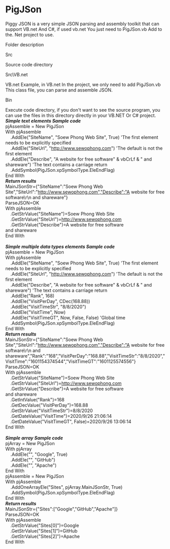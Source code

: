 # PigJSon
Piggy JSON is a very simple JSON parsing and assembly toolkit that can support VB.net And C#, if used vb.net You just need to PigJSon.vb Add to the. Net project to use.

Folder description

Src

Source code directory

Src\VB.net

VB.net Example, in VB.net In the project, we only need to add PigJSon.vb This class file, you can parse and assemble JSON.

Bin

Execute code directory, if you don't want to see the source program, you can use the files in this directory directly in your VB.NET Or C# project.
<br>
***Simple text elements Sample code***<br>
pjAssemble = New PigJSon<br>
With pjAssemble<br>
&nbsp;&nbsp;&nbsp;&nbsp;.AddEle("SiteName", "Soew Phong Web Site", True)    'The first element needs to be explicitly specified<br>
&nbsp;&nbsp;&nbsp;&nbsp;.AddEle("SiteUrl", "http://www.sewophong.com")  'The default is not the first element<br>
&nbsp;&nbsp;&nbsp;&nbsp;.AddEle("Describe", "A website for free software" & vbCrLf & " and shareware") 'The text contains a carriage return<br>
&nbsp;&nbsp;&nbsp;&nbsp;.AddSymbol(PigJSon.xpSymbolType.EleEndFlag)<br>
End With<br>
***Return results***<br>
MainJSonStr={"SiteName":"Soew Phong Web Site","SiteUrl":"http://www.sewophong.com","Describe":"A website for free software\r\n and shareware"}<br>
ParseJSON=OK<br>
With pjAssemble<br>
&nbsp;&nbsp;&nbsp;&nbsp;.GetStrValue("SiteName")=Soew Phong Web Site<br>
&nbsp;&nbsp;&nbsp;&nbsp;.GetStrValue("SiteUrl")=http://www.sewophong.com<br>
&nbsp;&nbsp;&nbsp;&nbsp;.GetStrValue("Describe")=A website for free software<br>
 and shareware<br>
End With<br>
<br>
***Simple multiple data types elements Sample code***<br>
pjAssemble = New PigJSon<br>
With pjAssemble<br>
&nbsp;&nbsp;&nbsp;&nbsp;.AddEle("SiteName", "Soew Phong Web Site", True)    'The first element needs to be explicitly specified<br>
&nbsp;&nbsp;&nbsp;&nbsp;.AddEle("SiteUrl", "http://www.sewophong.com")  'The default is not the first element<br>
&nbsp;&nbsp;&nbsp;&nbsp;.AddEle("Describe", "A website for free software" & vbCrLf & " and shareware") 'The text contains a carriage return<br>
&nbsp;&nbsp;&nbsp;&nbsp;.AddEle("Rank", 168)<br>
&nbsp;&nbsp;&nbsp;&nbsp;.AddEle("VisitPerDay", CDec(168.88))<br>
&nbsp;&nbsp;&nbsp;&nbsp;.AddEle("VisitTimeStr", "8/8/2020")<br>
&nbsp;&nbsp;&nbsp;&nbsp;.AddEle("VisitTime", Now)<br>
&nbsp;&nbsp;&nbsp;&nbsp;.AddEle("VisitTimeGT", Now, False, False)   'Global time<br>
&nbsp;&nbsp;&nbsp;&nbsp;.AddSymbol(PigJSon.xpSymbolType.EleEndFlag)<br>
End With<br>
***Return results***<br>
MainJSonStr={"SiteName":"Soew Phong Web Site","SiteUrl":"http://www.sewophong.com","Describe":"A website for free software\r\n and shareware","Rank":"168","VisitPerDay":"168.88","VisitTimeStr":"8/8/2020","VisitTime":"1601154374544","VisitTimeGT":"1601125574556"}<br>
ParseJSON=OK<br>
With pjAssemble<br>
&nbsp;&nbsp;&nbsp;&nbsp;.GetStrValue("SiteName")=Soew Phong Web Site<br>
&nbsp;&nbsp;&nbsp;&nbsp;.GetStrValue("SiteUrl")=http://www.sewophong.com<br>
&nbsp;&nbsp;&nbsp;&nbsp;.GetStrValue("Describe")=A website for free software<br>
 and shareware<br>
&nbsp;&nbsp;&nbsp;&nbsp;.GetIntValue("Rank")=168<br>
&nbsp;&nbsp;&nbsp;&nbsp;.GetDecValue("VisitPerDay")=168.88<br>
&nbsp;&nbsp;&nbsp;&nbsp;.GetStrValue("VisitTimeStr")=8/8/2020<br>
&nbsp;&nbsp;&nbsp;&nbsp;.GetDateValue("VisitTime")=2020/9/26 21:06:14<br>
&nbsp;&nbsp;&nbsp;&nbsp;.GetDateValue("VisitTimeGT", False)=2020/9/26 13:06:14<br>
End With<br>
<br>
***Simple array Sample code***<br>
pjArray = New PigJSon<br>
With pjArray<br>
&nbsp;&nbsp;&nbsp;&nbsp;.AddEle("", "Google", True)<br>
&nbsp;&nbsp;&nbsp;&nbsp;.AddEle("", "GitHub")<br>
&nbsp;&nbsp;&nbsp;&nbsp;.AddEle("", "Apache")<br>
End With<br>
pjAssemble = New PigJSon<br>
With pjAssemble<br>
&nbsp;&nbsp;&nbsp;&nbsp;.AddOneArrayEle("Sites", pjArray.MainJSonStr, True)<br>
&nbsp;&nbsp;&nbsp;&nbsp;.AddSymbol(PigJSon.xpSymbolType.EleEndFlag)<br>
End With<br>
***Return results***<br>
MainJSonStr={"Sites":["Google","GitHub","Apache"]}<br>
ParseJSON=OK<br>
With pjAssemble<br>
&nbsp;&nbsp;&nbsp;&nbsp;.GetStrValue("Sites[0]")=Google<br>
&nbsp;&nbsp;&nbsp;&nbsp;.GetStrValue("Sites[1]")=GitHub<br>
&nbsp;&nbsp;&nbsp;&nbsp;.GetStrValue("Sites[2]")=Apache<br>
End With<br>
